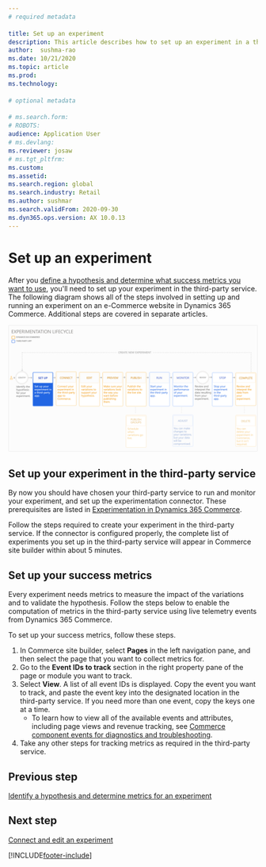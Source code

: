 ```yaml
---
# required metadata

title: Set up an experiment
description: This article describes how to set up an experiment in a third-party service.
author:  sushma-rao 
ms.date: 10/21/2020
ms.topic: article
ms.prod: 
ms.technology: 

# optional metadata

# ms.search.form: 
# ROBOTS: 
audience: Application User
# ms.devlang: 
ms.reviewer: josaw
# ms.tgt_pltfrm: 
ms.custom: 
ms.assetid: 
ms.search.region: global
ms.search.industry: Retail
ms.author: sushmar
ms.search.validFrom: 2020-09-30
ms.dyn365.ops.version: AX 10.0.13
---
```


# Set up an experiment

After you [define a hypothesis and determine what success metrics you want to use](experimentation-identify.md), you'll need to set up your experiment in the third-party service. The following diagram shows all of the steps involved in setting up and running an experiment on an e-Commerce website in Dynamics 365 Commerce. Additional steps are covered in separate articles.

[ ![Experimentation user journey - Setup.](./media/experimentation_setup.svg) ](./media/experimentation_setup.svg#lightbox)


## Set up your experiment in the third-party service
By now you should have chosen your third-party service to run and monitor your experiment, and set up the experimentation connector. These prerequisites are listed in  [Experimentation in Dynamics 365 Commerce](experimentation-overview.md).

Follow the steps required to create your experiment in the third-party service. If the connector is configured properly, the complete list of experiments you set up in the third-party service will appear in Commerce site builder within about 5 minutes.

## Set up your success metrics
Every experiment needs metrics to measure the impact of the variations and to validate the hypothesis. Follow the steps below to enable the computation of metrics in the third-party service using live telemetry events from Dynamics 365 Commerce.

To set up your success metrics, follow these steps.

1. In Commerce site builder, select **Pages** in the left navigation pane, and then select the page that you want to collect metrics for. 
1. Go to the **Event IDs to track** section in the right property pane of the page or module you want to track.
1. Select **View**. A list of all event IDs is displayed. Copy the event you want to track, and paste the event key into the designated location in the third-party service. If you need more than one event, copy the keys one at a time. 
    - To learn how to view all of the available events and attributes, including page views and revenue tracking, see [Commerce component events for diagnostics and troubleshooting](dev-itpro/retail-component-events-diagnostics-troubleshooting.md).
1. Take any other steps for tracking metrics as required in the third-party service.

## Previous step
[Identify a hypothesis and determine metrics for an experiment](experimentation-identify.md) 


## Next step
[Connect and edit an experiment](experimentation-connect-edit.md)


[!INCLUDE[footer-include](../includes/footer-banner.md)]